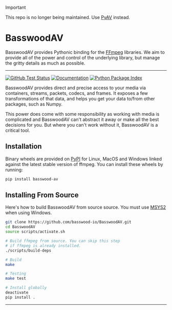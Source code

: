> [!IMPORTANT]
> This repo is no longer being maintained. Use [PyAV](https://github.com/PyAV-Org/PyAV) instead.

# BasswoodAV

BasswoodAV provides Pythonic binding for the [FFmpeg][ffmpeg] libraries. We aim to provide all of the power and control of the underlying library, but manage the gritty details as much as possible.

---

[![GitHub Test Status][github-tests-badge]][github-tests] [![Documentation][docs-badge]][docs] [![Python Package Index][pypi-badge]][pypi]

BasswoodAV provides direct and precise access to your media via containers, streams, packets, codecs, and frames. It exposes a few transformations of that data, and helps you get your data to/from other packages, such as Numpy.

This power does come with some responsibility as working with media is complicated and BasswoodAV can't abstract it away or make all the best decisions for you. But where you can't work without it, BasswoodAV is a critical tool.


## Installation
Binary wheels are provided on [PyPI][pypi] for Linux, MacOS and Windows linked against the latest stable version of ffmpeg. You can install these wheels by running:

```bash
pip install basswood-av
```

## Installing From Source
Here's how to build BasswoodAV from source source. You must use [MSYS2](https://www.msys2.org/) when using Windows.

```bash
git clone https://github.com/basswood-io/BasswoodAV.git
cd BasswoodAV
source scripts/activate.sh

# Build ffmpeg from source. You can skip this step
# if ffmpeg is already installed.
./scripts/build-deps

# Build
make

# Testing
make test

# Install globally
deactivate
pip install .
```

---

[docs-badge]: https://img.shields.io/badge/docs-on%20av.basswood--io.com-blue.svg
[docs]: https://av.basswood-io.com
[pypi-badge]: https://img.shields.io/pypi/v/basswood-av.svg?colorB=CCB39A
[pypi]: https://pypi.org/project/basswood-av
[github-tests-badge]: https://github.com/basswood-io/BasswoodAV/workflows/tests/badge.svg
[github-tests]: https://github.com/basswood-io/BasswoodAV/actions?workflow=tests
[github]: https://github.com/basswood-io/BasswoodAV
[ffmpeg]: https://ffmpeg.org/
